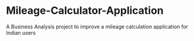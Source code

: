 # Mileage-Calculator-Application
A Business Analysis project to improve a mileage calculation application for Indian users
